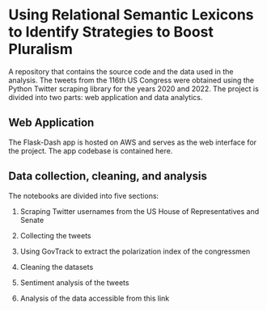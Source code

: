 # **Using Relational Semantic Lexicons to Identify Strategies to Boost Pluralism**

A repository that contains the source code and the data used in the analysis. The tweets from the 116th US Congress were obtained using the Python Twitter scraping library for the years 2020 and 2022. The project is divided into two parts: web application and data analytics.

## **Web Application**

The Flask-Dash app is hosted on AWS and serves as the web interface for the project. The app codebase is contained here.

## **Data collection, cleaning, and analysis**

The notebooks are divided into five sections:

1. Scraping Twitter usernames from the US House of Representatives and Senate

2. Collecting the tweets

3. Using GovTrack to extract the polarization index of the congressmen

4. Cleaning the datasets

5. Sentiment analysis of the tweets

5. Analysis of the data accessible from this link
